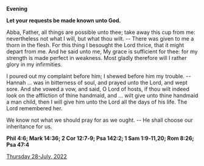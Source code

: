 **Evening**

**Let your requests be made known unto God.**
 
Abba, Father, all things are possible unto thee; take away this cup from me: nevertheless not what I will, but what thou wilt. -- There was given to me a thorn in the flesh. For this thing I besought the Lord thrice, that it might depart from me. And he said unto me, My grace is sufficient for thee: for my strength is made perfect in weakness. Most gladly therefore will I rather glory in my infirmities.
 
I poured out my complaint before him; I shewed before him my trouble. -- Hannah ... was in bitterness of soul, and prayed unto the Lord, and wept sore. And she vowed a vow, and said, O Lord of hosts, if thou wilt indeed look on the affliction of thine handmaid, and ... wilt give unto thine handmaid a man child, then I will give him unto the Lord all the days of his life. The Lord remembered her.
 
We know not what we should pray for as we ought. -- He shall choose our inheritance for us.  

**Phil 4:6; Mark 14:36; 2 Cor 12:7‑9; Psa 142:2; 1 Sam 1:9‑11,20; Rom 8:26; Psa 47:4**

[Thursday 28-July, 2022](https://t.me/daily_light)
